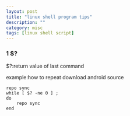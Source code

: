 ```yaml
---
layout: post
title: "linux shell program tips"
description: ""
category: misc
tags: [linux shell script]
---
```


### 1 $?

$?:return value of last command

example:how to repeat download android source


	repo sync
	while [ $? -ne 0 ] ;
	do
		repo sync
	end

